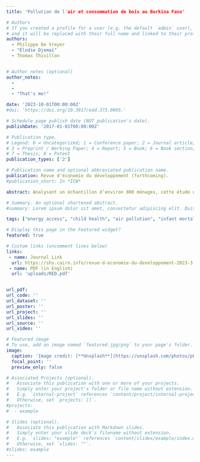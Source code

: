 ```yaml
---
title: 'Pollution de l'air et consommation de bois au Burkina Faso'

# Authors
# If you created a profile for a user (e.g. the default `admin` user), write the username (folder name) here
# and it will be replaced with their full name and linked to their profile.
authors:
  - Philippe De Vreyer
  - "Élodie Djemaï"
  - Thomas Thivillon


# Author notes (optional)
author_notes:
  - 
  -
  - "That's me!"

date: '2023-10-01T00:00:00Z'
#doi: 'https://doi.org/10.3917/edd.373.0095.'

# Schedule page publish date (NOT publication's date).
publishDate: '2017-01-01T00:00:00Z'

# Publication type.
# Legend: 0 = Uncategorized; 1 = Conference paper; 2 = Journal article;
# 3 = Preprint / Working Paper; 4 = Report; 5 = Book; 6 = Book section;
# 7 = Thesis; 8 = Patent
publication_types: ['2']

# Publication name and optional abbreviated publication name.
publication: Revue d'économie du développement (forthcoming).
#publication_short: In *ICW*

abstract: Analysant un échantillon d’environ 800 ménages, cette étude quantifie l’ampleur de la pollution de l’air au Burkina Faso et évalue la relation entre l’exposition aux particules fines et la consommation de bois comme combustible utilisé pour la cuisson.

# Summary. An optional shortened abstract.
#summary: Lorem ipsum dolor sit amet, consectetur adipiscing elit. Duis posuere tellus ac convallis placerat. Proin tincidunt magna sed ex sollicitudin condimentum.

tags: ["energy access", "child health", "air pollution", "infant mortality", "cooking", "LPG", "Peru"]

# Display this page in the Featured widget?
featured: true

# Custom links (uncomment lines below)
links:
 - name: Journal Link
  url: https://shs.cairn.info/revue-d-economie-du-developpement-2023-3-page-95?lang=fr&ref=doi
 - name: PDF (in English)
  url: 'uploads/RED.pdf'


url_pdf:
url_code: ''
url_dataset: ''
url_poster: ''
url_project: ''
url_slides: ''
url_source: ''
url_video: ''

# Featured image
# To use, add an image named `featured.jpg/png` to your page's folder.
image:
  caption: 'Image credit: [**Unsplash**](https://unsplash.com/photos/pLCdAaMFLTE)'
  focal_point: ''
  preview_only: false

# Associated Projects (optional).
#   Associate this publication with one or more of your projects.
#   Simply enter your project's folder or file name without extension.
#   E.g. `internal-project` references `content/project/internal-project/index.md`.
#   Otherwise, set `projects: []`.
#projects:
#  - example

# Slides (optional).
#   Associate this publication with Markdown slides.
#   Simply enter your slide deck's filename without extension.
#   E.g. `slides: "example"` references `content/slides/example/index.md`.
#   Otherwise, set `slides: ""`.
#slides: example
---
```


